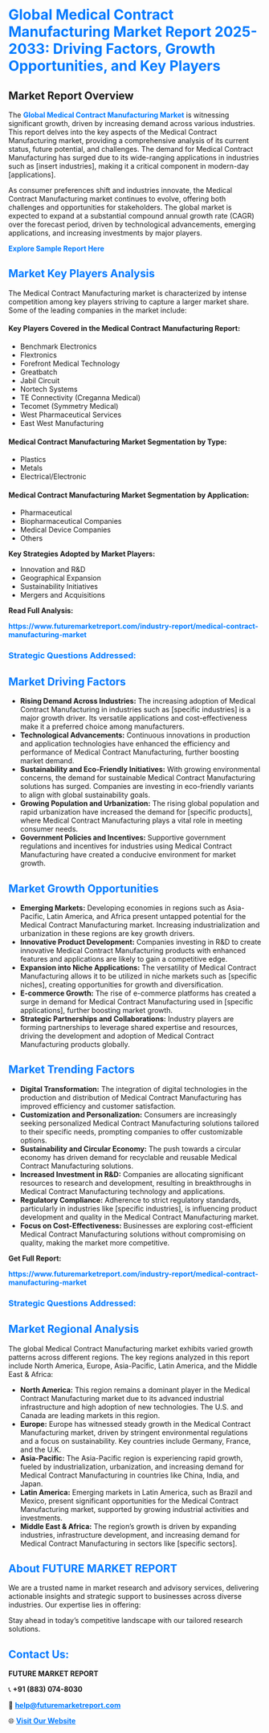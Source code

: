 <h1 style="color: #007BFF;">Global Medical Contract Manufacturing Market Report 2025-2033: Driving Factors, Growth Opportunities, and Key Players</h1>

<section id="overview">
<h2>Market Report Overview</h2>
<p>The <a href="https://www.futuremarketreport.com/industry-report/medical-contract-manufacturing-market" style="color: #007BFF; text-decoration: none;"><strong>Global Medical Contract Manufacturing Market</strong></a> is witnessing significant growth, driven by increasing demand across various industries. This report delves into the key aspects of the Medical Contract Manufacturing market, providing a comprehensive analysis of its current status, future potential, and challenges. The demand for Medical Contract Manufacturing has surged due to its wide-ranging applications in industries such as [insert industries], making it a critical component in modern-day [applications].</p>
<p>As consumer preferences shift and industries innovate, the Medical Contract Manufacturing market continues to evolve, offering both challenges and opportunities for stakeholders. The global market is expected to expand at a substantial compound annual growth rate (CAGR) over the forecast period, driven by technological advancements, emerging applications, and increasing investments by major players.</p>
</section>

<section id="overview">
<p><a href="https://www.futuremarketreport.com/request-sample/reportId=62036" style="color: #007BFF; text-decoration: none;"><strong>Explore Sample Report Here</strong></a></p>
</section>

<section id="key-players">
<h2 style="color: #007BFF;">Market Key Players Analysis</h2>
<p>The Medical Contract Manufacturing market is characterized by intense competition among key players striving to capture a larger market share. Some of the leading companies in the market include:</p>
<h4>Key Players Covered in the Medical Contract Manufacturing Report:</h4>
<ul><li>Benchmark Electronics</li><li>Flextronics</li><li>Forefront Medical Technology</li><li>Greatbatch</li><li>Jabil Circuit</li><li>Nortech Systems</li><li>TE Connectivity (Creganna Medical)</li><li>Tecomet (Symmetry Medical)</li><li>West Pharmaceutical Services</li><li>East West Manufacturing</li></ul>
<h4>Medical Contract Manufacturing Market Segmentation by Type:</h4>
<ul><li>Plastics</li><li>Metals</li><li>Electrical/Electronic</li></ul>

<h4>Medical Contract Manufacturing Market Segmentation by Application:</h4>
<ul><li>Pharmaceutical</li><li>Biopharmaceutical Companies</li><li>Medical Device Companies</li><li>Others</li></ul>
<p><strong>Key Strategies Adopted by Market Players:</strong></p>
<ul>
<li>Innovation and R&D</li>
<li>Geographical Expansion</li>
<li>Sustainability Initiatives</li>
<li>Mergers and Acquisitions</li>
</ul>
</section>

<section>
<p><strong>Read Full Analysis: </strong></p><a href="https://www.futuremarketreport.com/industry-report/medical-contract-manufacturing-market" style="color: #007BFF; text-decoration: none;"><strong>https://www.futuremarketreport.com/industry-report/medical-contract-manufacturing-market</strong></a>
<h3 style="color: #007BFF;">Strategic Questions Addressed:</h3>
</section>

<section id="driving-factors">
<h2 style="color: #007BFF;">Market Driving Factors</h2>
<ul>
<li><strong>Rising Demand Across Industries:</strong> The increasing adoption of Medical Contract Manufacturing in industries such as [specific industries] is a major growth driver. Its versatile applications and cost-effectiveness make it a preferred choice among manufacturers.</li>
<li><strong>Technological Advancements:</strong> Continuous innovations in production and application technologies have enhanced the efficiency and performance of Medical Contract Manufacturing, further boosting market demand.</li>
<li><strong>Sustainability and Eco-Friendly Initiatives:</strong> With growing environmental concerns, the demand for sustainable Medical Contract Manufacturing solutions has surged. Companies are investing in eco-friendly variants to align with global sustainability goals.</li>
<li><strong>Growing Population and Urbanization:</strong> The rising global population and rapid urbanization have increased the demand for [specific products], where Medical Contract Manufacturing plays a vital role in meeting consumer needs.</li>
<li><strong>Government Policies and Incentives:</strong> Supportive government regulations and incentives for industries using Medical Contract Manufacturing have created a conducive environment for market growth.</li>
</ul>
</section>

<section id="growth-opportunities">
<h2 style="color: #007BFF;">Market Growth Opportunities</h2>
<ul>
<li><strong>Emerging Markets:</strong> Developing economies in regions such as Asia-Pacific, Latin America, and Africa present untapped potential for the Medical Contract Manufacturing market. Increasing industrialization and urbanization in these regions are key growth drivers.</li>
<li><strong>Innovative Product Development:</strong> Companies investing in R&D to create innovative Medical Contract Manufacturing products with enhanced features and applications are likely to gain a competitive edge.</li>
<li><strong>Expansion into Niche Applications:</strong> The versatility of Medical Contract Manufacturing allows it to be utilized in niche markets such as [specific niches], creating opportunities for growth and diversification.</li>
<li><strong>E-commerce Growth:</strong> The rise of e-commerce platforms has created a surge in demand for Medical Contract Manufacturing used in [specific applications], further boosting market growth.</li>
<li><strong>Strategic Partnerships and Collaborations:</strong> Industry players are forming partnerships to leverage shared expertise and resources, driving the development and adoption of Medical Contract Manufacturing products globally.</li>
</ul>
</section>

<section id="trending-factors">
<h2 style="color: #007BFF;">Market Trending Factors</h2>
<ul>
<li><strong>Digital Transformation:</strong> The integration of digital technologies in the production and distribution of Medical Contract Manufacturing has improved efficiency and customer satisfaction.</li>
<li><strong>Customization and Personalization:</strong> Consumers are increasingly seeking personalized Medical Contract Manufacturing solutions tailored to their specific needs, prompting companies to offer customizable options.</li>
<li><strong>Sustainability and Circular Economy:</strong> The push towards a circular economy has driven demand for recyclable and reusable Medical Contract Manufacturing solutions.</li>
<li><strong>Increased Investment in R&D:</strong> Companies are allocating significant resources to research and development, resulting in breakthroughs in Medical Contract Manufacturing technology and applications.</li>
<li><strong>Regulatory Compliance:</strong> Adherence to strict regulatory standards, particularly in industries like [specific industries], is influencing product development and quality in the Medical Contract Manufacturing market.</li>
<li><strong>Focus on Cost-Effectiveness:</strong> Businesses are exploring cost-efficient Medical Contract Manufacturing solutions without compromising on quality, making the market more competitive.</li>
</ul>
</section>

<section>
<p><strong>Get Full Report: </strong></p><a href="https://www.futuremarketreport.com/industry-report/medical-contract-manufacturing-market" style="color: #007BFF; text-decoration: none;"><strong>https://www.futuremarketreport.com/industry-report/medical-contract-manufacturing-market</strong></a>
<h3 style="color: #007BFF;">Strategic Questions Addressed:</h3>
</section>


<section id="regional-analysis">
<h2 style="color: #007BFF;">Market Regional Analysis</h2>
<p>The global Medical Contract Manufacturing market exhibits varied growth patterns across different regions. The key regions analyzed in this report include North America, Europe, Asia-Pacific, Latin America, and the Middle East & Africa:</p>
<ul>
<li><strong>North America:</strong> This region remains a dominant player in the Medical Contract Manufacturing market due to its advanced industrial infrastructure and high adoption of new technologies. The U.S. and Canada are leading markets in this region.</li>
<li><strong>Europe:</strong> Europe has witnessed steady growth in the Medical Contract Manufacturing market, driven by stringent environmental regulations and a focus on sustainability. Key countries include Germany, France, and the U.K.</li>
<li><strong>Asia-Pacific:</strong> The Asia-Pacific region is experiencing rapid growth, fueled by industrialization, urbanization, and increasing demand for Medical Contract Manufacturing in countries like China, India, and Japan.</li>
<li><strong>Latin America:</strong> Emerging markets in Latin America, such as Brazil and Mexico, present significant opportunities for the Medical Contract Manufacturing market, supported by growing industrial activities and investments.</li>
<li><strong>Middle East & Africa:</strong> The region’s growth is driven by expanding industries, infrastructure development, and increasing demand for Medical Contract Manufacturing in sectors like [specific sectors].</li>
</ul>
</section>

<footer>
<h2 style="color: #007BFF;">About FUTURE MARKET REPORT</h2>
<p>We are a trusted name in market research and advisory services, delivering actionable insights and strategic support to businesses across diverse industries. Our expertise lies in offering:</p>

<p>Stay ahead in today’s competitive landscape with our tailored research solutions.</p>

<h2 style="color: #007BFF;">Contact Us:</h2>
<p><strong>FUTURE MARKET REPORT</strong></p>
<p>📞 <strong>+91 (883) 074-8030</strong></p>
<p>📧 <strong><a href="mailto:help@futuremarketreport.com" style="color: #007BFF;">help@futuremarketreport.com</a></strong></p>
<p>🌐 <strong><a href="https://www.futuremarketreport.com/" style="color: #007BFF;">Visit Our Website</a></strong></p>
</footer>